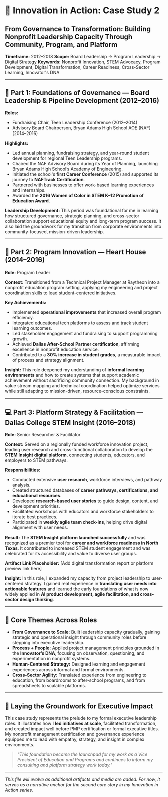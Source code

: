 # 📁 Innovation in Action: Case Study 2

## From Governance to Transformation: Building Nonprofit Leadership Capacity Through Community, Program, and Platform

**Timeframe:** 2012–2018
**Scope:** Board Leadership → Program Leadership → Digital Strategy
**Keywords:** Nonprofit Innovation, STEM Advocacy, Program Development, Digital Transformation, Career Readiness, Cross-Sector Learning, Innovator's DNA

---

## 🌱 Part 1: Foundations of Governance — Board Leadership & Pipeline Development (2012–2016)

**Roles:**

* Fundraising Chair, Teen Leadership Conference (2012–2014)
* Advisory Board Chairperson, Bryan Adams High School AOE (NAF) (2014–2016)

**Highlights:**

* Led annual planning, fundraising strategy, and year-round student development for regional Teen Leadership programs.
* Chaired the NAF Advisory Board during its Year of Planning, launching Bryan Adams High School’s Academy of Engineering.
* Initiated the school's **first Career Conference** (2015) and supported its journey to **NAFTrack Certification**.
* Partnered with businesses to offer work-based learning experiences and internships.
* Awarded the **2016 Women of Color in STEM K–12 Promotion of Education Award**.

**Leadership Development:**
This period was foundational for me in learning how structured governance, strategic planning, and cross-sector collaboration support educational equity and long-term program success. It also laid the groundwork for my transition from corporate environments into community-focused, mission-driven leadership.

---

## 📘 Part 2: Program Innovation — Heart House (2014–2016)

**Role:** Program Leader

**Context:** Transitioned from a Technical Project Manager at Raytheon into a nonprofit education program setting, applying my engineering and project coordination skills to lead student-centered initiatives.

**Key Achievements:**

* Implemented **operational improvements** that increased overall program efficiency.
* Integrated educational tech platforms to assess and track student learning outcomes.
* Led stakeholder engagement and fundraising to support programming growth.
* Achieved **Dallas After-School Partner certification**, affirming excellence in nonprofit education service.
* Contributed to a **30% increase in student grades**, a measurable impact of process and strategy alignment.

**Insight:**
This role deepened my understanding of **informal learning environments** and how to create systems that support academic achievement without sacrificing community connection. My background in value stream mapping and technical coordination helped optimize services while still adapting to mission-driven, resource-conscious constraints.

---

## 💻 Part 3: Platform Strategy & Facilitation — Dallas College STEM Insight (2016–2018)

**Role:** Senior Researcher & Facilitator

**Context:** Served on a regionally funded workforce innovation project, leading user research and cross-functional collaboration to develop the **STEM Insight digital platform**, connecting students, educators, and employers to STEM pathways.

**Responsibilities:**

* Conducted extensive **user research**, workforce interviews, and pathway analysis.
* Created structured databases of **career pathways, certifications, and educational resources**.
* Developed **research-based user stories** to guide design, content, and development priorities.
* Facilitated workshops with educators and workforce stakeholders to iterate best practices.
* Participated in **weekly agile team check-ins**, helping drive digital alignment with user needs.

**Result:**
The **STEM Insight platform launched successfully** and was recognized as a premier tool for **career and workforce readiness in North Texas**. It contributed to increased STEM student engagement and was celebrated for its accessibility and value to diverse user groups.

**Artifact Link Placeholder:** \[Add digital transformation report or platform preview link here]

**Insight:**
In this role, I expanded my capacity from project leadership to user-centered strategy. I gained real experience in **translating user needs into actionable features** and learned the early foundations of what is now widely applied in **AI product development, agile facilitation, and cross-sector design thinking**.

---

## 🔄 Core Themes Across Roles

* **From Governance to Scale:** Built leadership capacity gradually, gaining strategic and operational insight through community roles before stepping into executive leadership.
* **Process + People:** Applied project management principles grounded in the **Innovator’s DNA**, focusing on observation, questioning, and experimentation in nonprofit systems.
* **Human-Centered Strategy:** Designed learning and engagement experiences across informal and formal environments.
* **Cross-Sector Agility:** Translated experience from engineering to education, from boardrooms to after-school programs, and from spreadsheets to scalable platforms.

---

## 🚀 Laying the Groundwork for Executive Impact

This case study represents the prelude to my formal executive leadership roles. It illustrates how I **led initiatives at scale**, facilitated transformation, and created impact well before PMP certification or formal executive titles. My nonprofit management certification and governance experience equipped me to lead with empathy, strategy, and insight in complex environments.

> *"This foundation became the launchpad for my work as a Vice President of Education and Programs and continues to inform my consulting and platform strategy work today."*

---

*This file will evolve as additional artifacts and media are added. For now, it serves as a narrative anchor for the second core story in my Innovation in Action series.*
